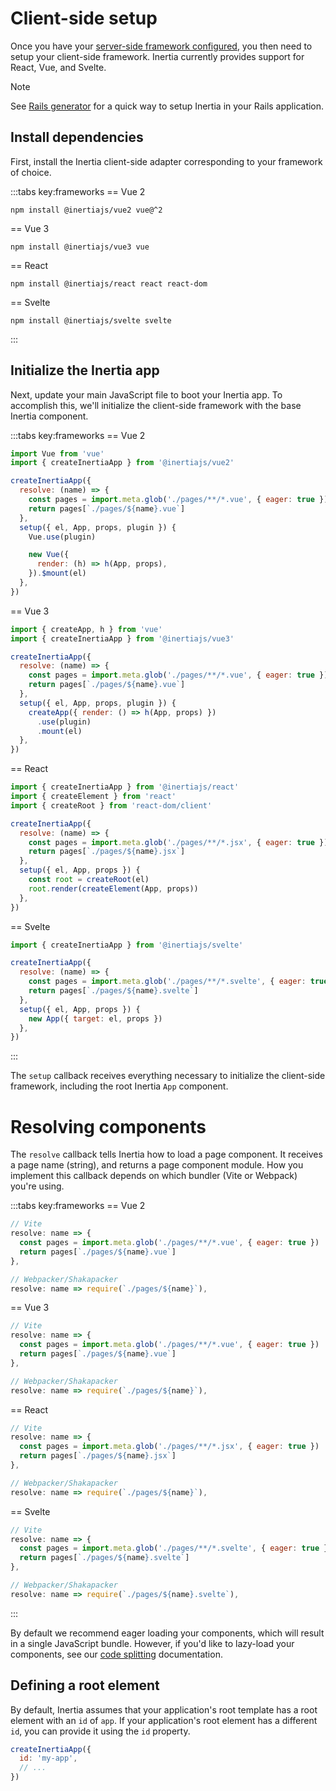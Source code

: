 # Client-side setup

Once you have your [server-side framework configured](/guide/server-side-setup.md), you then need to setup your client-side framework. Inertia currently provides support for React, Vue, and Svelte.

> [!NOTE]
> See [Rails generator](/guide/server-side-setup#rails-generator) for a quick way to setup Inertia in your Rails application.

## Install dependencies

First, install the Inertia client-side adapter corresponding to your framework of choice.

:::tabs key:frameworks
== Vue 2

```shell
npm install @inertiajs/vue2 vue@^2
```

== Vue 3

```shell
npm install @inertiajs/vue3 vue
```

== React

```shell
npm install @inertiajs/react react react-dom
```

== Svelte

```shell
npm install @inertiajs/svelte svelte
```

:::

## Initialize the Inertia app

Next, update your main JavaScript file to boot your Inertia app. To accomplish this, we'll initialize the client-side framework with the base Inertia component.

:::tabs key:frameworks
== Vue 2

```js
import Vue from 'vue'
import { createInertiaApp } from '@inertiajs/vue2'

createInertiaApp({
  resolve: (name) => {
    const pages = import.meta.glob('./pages/**/*.vue', { eager: true })
    return pages[`./pages/${name}.vue`]
  },
  setup({ el, App, props, plugin }) {
    Vue.use(plugin)

    new Vue({
      render: (h) => h(App, props),
    }).$mount(el)
  },
})
```

== Vue 3

```js
import { createApp, h } from 'vue'
import { createInertiaApp } from '@inertiajs/vue3'

createInertiaApp({
  resolve: (name) => {
    const pages = import.meta.glob('./pages/**/*.vue', { eager: true })
    return pages[`./pages/${name}.vue`]
  },
  setup({ el, App, props, plugin }) {
    createApp({ render: () => h(App, props) })
      .use(plugin)
      .mount(el)
  },
})
```

== React

```js
import { createInertiaApp } from '@inertiajs/react'
import { createElement } from 'react'
import { createRoot } from 'react-dom/client'

createInertiaApp({
  resolve: (name) => {
    const pages = import.meta.glob('./pages/**/*.jsx', { eager: true })
    return pages[`./pages/${name}.jsx`]
  },
  setup({ el, App, props }) {
    const root = createRoot(el)
    root.render(createElement(App, props))
  },
})
```

== Svelte

```js
import { createInertiaApp } from '@inertiajs/svelte'

createInertiaApp({
  resolve: (name) => {
    const pages = import.meta.glob('./pages/**/*.svelte', { eager: true })
    return pages[`./pages/${name}.svelte`]
  },
  setup({ el, App, props }) {
    new App({ target: el, props })
  },
})
```

:::

The `setup` callback receives everything necessary to initialize the client-side framework, including the root Inertia `App` component.

# Resolving components

The `resolve` callback tells Inertia how to load a page component. It receives a page name (string), and returns a page component module. How you implement this callback depends on which bundler (Vite or Webpack) you're using.

:::tabs key:frameworks
== Vue 2

```js
// Vite
resolve: name => {
  const pages = import.meta.glob('./pages/**/*.vue', { eager: true })
  return pages[`./pages/${name}.vue`]
},

// Webpacker/Shakapacker
resolve: name => require(`./pages/${name}`),
```

== Vue 3

```js
// Vite
resolve: name => {
  const pages = import.meta.glob('./pages/**/*.vue', { eager: true })
  return pages[`./pages/${name}.vue`]
},

// Webpacker/Shakapacker
resolve: name => require(`./pages/${name}`),
```

== React

```js
// Vite
resolve: name => {
  const pages = import.meta.glob('./pages/**/*.jsx', { eager: true })
  return pages[`./pages/${name}.jsx`]
},

// Webpacker/Shakapacker
resolve: name => require(`./pages/${name}`),
```

== Svelte

```js
// Vite
resolve: name => {
  const pages = import.meta.glob('./pages/**/*.svelte', { eager: true })
  return pages[`./pages/${name}.svelte`]
},

// Webpacker/Shakapacker
resolve: name => require(`./pages/${name}.svelte`),
```

:::

By default we recommend eager loading your components, which will result in a single JavaScript bundle. However, if you'd like to lazy-load your components, see our [code splitting](/guide/code-splitting.md) documentation.

## Defining a root element

By default, Inertia assumes that your application's root template has a root element with an `id` of `app`. If your application's root element has a different `id`, you can provide it using the `id` property.

```js
createInertiaApp({
  id: 'my-app',
  // ...
})
```
